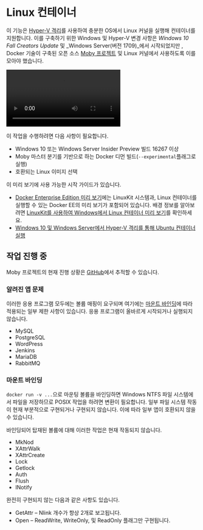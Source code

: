 # <a name="linux-containers"></a>Linux 컨테이너

이 기능은 [Hyper-V 격리](../manage-containers/hyperv-container.md)를 사용하여 충분한 OS에서 Linux 커널을 실행해 컨테이너를 지원합니다. 이를 구축하기 위한 Windows 및 Hyper-V 변경 사항은 _Windows 10 Fall Creators Update_ 및 _Windows Server(버전 1709)_에서 시작되었지만 , Docker 기술이 구축된 오픈 소스 [Moby 프로젝트](https://www.github.com/moby/moby) 및 Linux 커널에서 사용하도록 이를 모아야 했습니다. 

![Linux 컨테이너 미리 보기 비디오](https://sec.ch9.ms/ch9/1e5a/08ff93f2-987e-4f8d-8036-2570dcac1e5a/LinuxContainer.mp4)

이 작업을 수행하려면 다음 사항이 필요합니다.

- Windows 10 또는 Windows Server Insider Preview 빌드 16267 이상
- Moby 마스터 분기를 기반으로 하는 Docker 디먼 빌드(`--experimental`플래그로 실행)
- 호환되는 Linux 이미지 선택

이 미리 보기에 사용 가능한 시작 가이드가 있습니다.

- [Docker Enterprise Edition 미리 보기](https://blog.docker.com/2017/09/docker-windows-server-1709/)에는 LinuxKit 시스템과, Linux 컨테이너를 실행할 수 있는 Docker EE의 미리 보기가 포함되어 있습니다. 배경 정보를 알아보려면 [LinuxKit를 사용하여 Windows에서 Linux 컨테이너 미리 보기](https://go.microsoft.com/fwlink/?linkid=857061)를 확인하세요.
- [Windows 10 및 Windows Server에서 Hyper-V 격리를 통해 Ubuntu 컨테이너 실행](https://go.microsoft.com/fwlink/?linkid=857067)


## <a name="work-in-progress"></a>작업 진행 중

Moby 프로젝트의 현재 진행 상황은 [GitHub](https://github.com/moby/moby/issues/33850)에서 추적할 수 있습니다.


### <a name="known-app-issues"></a>알려진 앱 문제

이러한 응용 프로그램 모두에는 볼륨 매핑이 요구되며 여기에는 [마운트 바인딩](#Bind-mounts)에 따라 적용되는 일부 제한 사항이 있습니다. 응용 프로그램이 올바르게 시작되거나 실행되지 않습니다.

- MySQL
- PostgreSQL
- WordPress
- Jenkins
- MariaDB
- RabbitMQ


### <a name="bind-mounts"></a>마운트 바인딩

`docker run -v ...`으로 마운팅 볼륨을 바인딩하면 Windows NTFS 파일 시스템에서 파일을 저장하므로 POSIX 작업을 하려면 변환이 필요합니다. 일부 파일 시스템 작동이 현재 부분적으로 구현되거나 구현되지 않습니다. 이에 따라 일부 앱이 호환되지 않을 수 있습니다.

바인딩되어 탑재된 볼륨에 대해 이러한 작업은 현재 작동되지 않습니다.

- MkNod
- XAttrWalk
- XAttrCreate
- Lock
- Getlock
- Auth
- Flush
- INotify

완전히 구현되지 않는 다음과 같은 사항도 있습니다.

- GetAttr – Nlink 개수가 항상 2개로 보고됩니다.
- Open – ReadWrite, WriteOnly, 및 ReadOnly 플래그만 구현됩니다.
